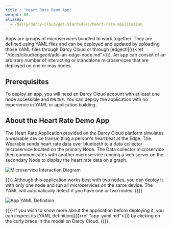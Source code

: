 ```yaml
---
title : "Heart Rate Demo App"
weight: 60
aliases:
  - /darcy/darcy-cloud/get-started-ec/heart-rate-application
---
```

Apps are groups of microservices bundled to work together. They are defined using YAML files and can
be deployed and updated by uploading those YAML files through Darcy Cloud or through
[edgectl]({{<ref "/docs/cloud/edgectl/add-an-edge-node.md">}}). An app can consist of an arbitrary
number of interacting or standalone microservices that are deployed on one or may nodes.

## Prerequisites

To deploy an app, you will need an Darcy Cloud account with at least one node accessible
and `ONLINE`. You can deploy the application with no experience in YAML or application building.

## About the Heart Rate Demo App

The Heart Rate Application provided on the Darcy Cloud platform simulates a wearable device
transmitting a person's heartbeat at the Edge. The Wearable sends heart rate data over bluetooth to
a data collector microservice located on the primary Node. The Data collector microservice then
communicates with another microservice running a web server on the secondary Node to display the
heart rate data on a graph.

![Microservice Interaction Diagram](/images/14565bf8-4100-48da-841a-6e3cf0dbd395.png)

{{<alert>}} Although this application works best with two nodes, you can deploy it with only one
node and run all microservices on the same device. The YAML will automatically detect if you have
one or two nodes. {{</alert>}}

![App YAML Definition](/images/3b76e231-64c8-4988-bbee-f9b2a447a2ec.png)

{{<alert>}} If you wish to know more about the application before deploying it, you can inspect
its [YAML definition]({{<ref "app-yaml.md">}}) by clicking on the curly brace in the modal on Darcy Cloud.
{{</alert>}}
